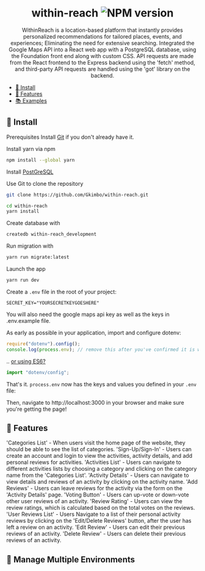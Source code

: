 <div align="center">

# within-reach ![NPM version](https://img.shields.io/badge/npm-v8.19.2-blue)

WithinReach is a location-based platform that instantly provides personalized recommendations for tailored places, events, and experiences; Eliminating the need for extensive searching. Integrated the Google Maps API into a React web app with a PostgreSQL database, using the Foundation front end along with custom CSS. API requests are made from the React frontend to the Express backend using the 'fetch' method, and third-party API requests are handled using the 'got' library on the backend.

</div>
<div align="left">

-   [🌱 Install](#-install)
-   [🚀 Features](#-features)
-   [📚 Examples](#-examples)

## 🌱 Install

Prerequisites
Install <a href="https://git-scm.com/book/en/v2/Getting-Started-First-Time-Git-Setup">Git</a> if you don't already have it.

Install yarn via npm

```bash
npm install --global yarn
```

Install <a href="https://www.postgresql.org/download/" >PostGreSQL</a>

Use Git to clone the repository

```bash
git clone https://github.com/Gkimbo/within-reach.git
```

```bash
cd within-reach
yarn install
```

Create database with

```bash
createdb within-reach_development
```

Run migration with

```bash
yarn run migrate:latest
```

Launch the app

```bash
yarn run dev
```

Create a `.env` file in the root of your project:

```dosini
SECRET_KEY="YOURSECRETKEYGOESHERE"
```

You will also need the google maps api key as well as the keys in .env.example file.

As early as possible in your application, import and configure dotenv:

```javascript
require("dotenv").config();
console.log(process.env); // remove this after you've confirmed it is working
```

.. [or using ES6?](#how-do-i-use-dotenv-with-import)

```javascript
import "dotenv/config";
```

That's it. `process.env` now has the keys and values you defined in your `.env` file:

Then, navigate to http://localhost:3000 in your browser and make sure you're getting the page!

## 🚀 Features

'Categories List' - When users visit the home page of the website, they should be able to see the list of categories.
'Sign-Up/Sign-In' - Users can create an account and login to view the activities, activity details, and add personal reviews for activities.
'Activities List' - Users can navigate to different activities lists by choosing a category and clicking on the category name from the 'Categories List'.
'Activity Details' - Users can navigate to view details and reviews of an activity by clicking on the activity name.
'Add Reviews' - Users can leave reviews for the activity via the form on the 'Activity Details' page.
'Voting Button' - Users can up-vote or down-vote other user reviews of an activity.
'Review Rating' - Users can view the review ratings, which is calculated based on the total votes on the reviews.
'User Reviews List' - Users Navigate to a list of their personal activity reviews by clicking on the 'Edit/Delete Reviews' button, after the user has left a review on an activity.
'Edit Review' - Users can edit their previous reviews of an activity.
'Delete Review' - Users can delete their previous reviews of an activity.

## 🌴 Manage Multiple Environments

</div>
